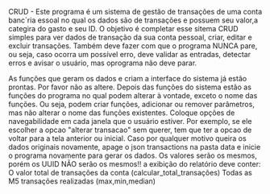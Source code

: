CRUD - 
Este programa é um sistema de gestão de transações de uma conta banc´ria essoal no qual os dados são de transações e possuem seu valor,a categira do gasto e seu ID. O objetivo é completar esse sitema CRUD simples para ver dados de transação da sua conta pessoal, criar, editar e excluir transações. Também deve fazer com que o programa NUNCA pare, ou seja, caso ocorra um possível erro, deve validar as entradas, detectar erros e avisar o usuário, mas oprograma não deve parar.

As funções que geram os dados e criam a interface do sistema já estão prontas. Por favor não as altere.
Depois das funções do sistema estão as funções do programa no qual podem alterar à vontade, exceto o nome das funções. Ou seja, podem criar funções, adicionar ou remover parâmetros, mas não alterar o nome das funções existentes.
Coloque opções de navegabilidade em cada janela que o usuário estiver. Por exemplo, se ele escolher a opcao "alterar transacao" sem querer, tem que ter a opcao de voltar para a tela anterior ou inicial.
Caso por qualquer motivo queira os dados originais novamente, apage o json transactions na pasta data e inicie o programa novamente para gerar os dados. Os valores serão os mesmos, porém os UUID NÃO serão os mesmos!!
a exibição do relatório deve conter:
O valor total de transações da conta (calcular_total_transações)
Todas as M5 transações realizadas (max,min,median)
